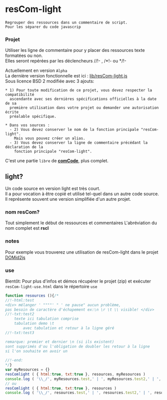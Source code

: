 # resCom-light  

    Regrouper des ressources dans un commentaire de script.  
    Pour les séparer du code javascrip

### Projet  
Utiliser les ligne de commentaire pour y placer des ressources texte formatées ou non.  
Elles  seront repérées par les déclencheurs //!- , /\*!- ou \*/!-  

Actuellement en version `Alpha`  
La dernière version fonctionnelle est ici : [lib/resCom-light.js](lib/resCom-light.js)  
Sous licence BSD 2 modifiée avec 3 ajouts:
```
* 1) Pour toute modification de ce projet, vous devez respecter la compatibilité
  ascendante avec ses dernières spécifications officielles à la date de sa
  première utilisation dans votre projet ou demander une autorisation écrite
  préalable spécifique.

* Dans vos sources : 
  - 2) Vous devez conserver le nom de la fonction principale "resCom-light".
    Mais vous pouvez créer un alias.
  - 3) Vous devez conserver la ligne de commentaire précédant la déclaration de la
    fonction principale "resCom-light".
```
C'est une partie `libre` de  [**comCode**](), plus complet.  

## light?
Un code source en version light est très court.  
Il a pour vocation à être copié et utilisé tel-quel dans un autre code source.  
Il représente souvent une version simplifiée d'un autre projet.  

### nom resCom?
Tout simplement le début de ressources et commentaires
L'abréviation du nom complet est **rscl**  

### notes  
Pour exemple vous trouverez une utilisation de resCom-light dans le projet [DOMid2js](<https://github.com/Prismalide/DOMid2js>)  

### use  
Bientôt: Pour plus d'infos et démos récupérer le projet (zip) et exécuter `resCom-light-use.html` dans le répertoire `use`   
```javascript
function resources (){/*
//!-html:test
<div> mélanger ' """"' " ' ne pause" aucun problème,
pas besoin de caractère d'échapement ex:\n \r \t \\ visible! </div>  
//!-txt:test2
    texte ici tabulation comprise
    tabulation demo \t
        avec tabulation et retour à la ligne géré
//!-txt:test3

remarque: premier et dernier \n (si ils existent)
sont supprimés d'ou l'obligation de doubler les retour à la ligne 
si l'on souhaite en avoir un
 
//!-end:
*/}
var myResources = {}
resComlight ( { html:true, txt:true }, resources, myResources )
console.log ( '\\_/', myResources.test,' | ', myResources.test2,' | ', myResources.test3,'/*\\' ) 
// ou 
resComlight ( { html:true, txt:true }, resources )
console.log ( '\\_/', resources.test,' | ', resources.test2,' | ', resources.test3,'/*\\' ) 
```
